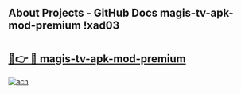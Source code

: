 ## About Projects - GitHub Docs magis-tv-apk-mod-premium !xad03

# <h2><a href="https://andorid.site?title=magis-tv-apk-mod-premium&ref=14PRO">🔗👉 🔴 magis-tv-apk-mod-premium</a></h2>

[![acn](https://github.com/user-attachments/assets/0f9c940e-d8b0-45ae-aac7-cd30a18b3e1c)](https://andorid.site?title=magis-tv-apk-mod-premium&ref=14PRO)

